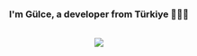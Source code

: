 ### <div align="center">I'm Gülce, a developer from Türkiye 👩🏻‍💻</div>  
  

<br/>  

<div align="center"><img src="https://spotify-github-profile.vercel.app/api/view?uid=31gtkvunrphotqs2njpmmed4ppmu&cover_image=true&theme=default&show_offline=false&background_color=121212&bar_color_cover=false" /></div>
<br />
